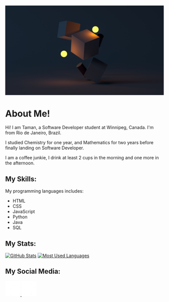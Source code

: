 ![background image](./assets/image/git-hub-bg.jpg 'background image')

# About Me!
Hi! I am Taman, a Software Developer student at Winnipeg, Canada. I'm from
Rio de Janeiro, Brazil.

I studied Chemistry for one year, and Mathematics for two years before finally
landing on Software Developer.

I am a coffee junkie, I drink at least 2 cups in the morning and one more in the
afternoon.

## My Skills:
My programming languages includes:
* HTML
* CSS
* JavaScript
* Python
* Java
* SQL

## My Stats:
[![GitHub Stats](https://github-readme-stats.vercel.app/api?username=tamanchichan&line_height=25)](https://github.com/tamanchichan)
[![Most Used Languages](https://github-readme-stats.vercel.app/api/top-langs/?username=tamanchichan&line_height=25)](https://github.com/tamanchichan)

## My Social Media:
<a href='https://www.linkedin.com/in/tamanchichan/'>
  <img src='./assets/image/linkedin-logo.png' alt='Linkedin Logo'>
</a>
<a href='https://www.instagram.com/tamanchichan/'>
  <img src='./assets/image/instagram-logo.png' alt='Instagram Logo'>
</a>